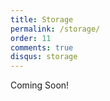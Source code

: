 ```yaml
---
title: Storage
permalink: /storage/
order: 11
comments: true
disqus: storage
---
```


Coming Soon!




